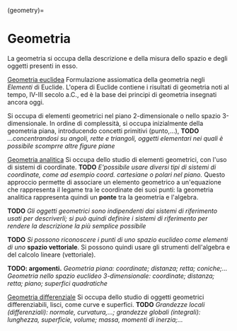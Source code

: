 (geometry)=
# Geometria

La geometria si occupa della descrizione e della misura dello spazio e degli oggetti presenti in esso.

[Geometria euclidea](geometry:euclidean) Formulazione assiomatica della geometria negli *Elementi* di Euclide. L'opera di Euclide contiene i risultati di geometria noti al tempo, IV-III secolo a.C., ed è la base dei principi di geometria insegnati ancora oggi.

Si occupa di elementi geometrici nel piano 2-dimensionale o nello spazio 3-dimensionale. In ordine di complessità, si occupa inizialmente della geometria piana, introducendo concetti primitivi (punto,...), **TODO** *...concentrandosi su angoli, rette e triangoli, oggetti elementari nei quali è possibile scomprre altre figure piane*

[Geometria analitica](geometry:analytic) Si occupa dello studio di elementi geometrici, con l'uso di sistemi di coordinate. **TODO** *E'possibile usare diversi tipi di sistemi di coordinate, come ad esempio coord. cartesiane o polari nel piano.*
Questo approccio permette di associare un elemento geometrico a un'equazione che rappresenta il legame tra le coordinate dei suoi punti: la geometria analitica rappresenta quindi un **ponte** tra la geometria e l'algebra.

**TODO** *Gli oggetti geometrici sono indipendenti dai sistemi di riferimento usati per descriverli; si può quindi definire i sistemi di riferimento per rendere la descrizione la più semplice possibile*

**TODO** *Si possono riconoscere i punti di uno spazio euclideo come elementi di uno* **spazio vettoriale**. Si possono quindi usare gli strumenti dell'algebra e del calcolo lineare (vettoriale).

**TODO: argomenti.** *Geometria piana: coordinate; distanza; retta; coniche;... Geometria nello spazio euclideo 3-dimensionale: coordinate; distanza; retta; piano; superfici quadratiche*

[Geometria differenziale](geometry:differential) Si occupa dello studio di oggetti geometrici differenziabili, lisci, come curve e superfici. **TODO** *Grandezze locali (differenziali): normale, curvatura,...; grandezze globali (integrali): lunghezza, superficie, volume; massa, momenti di inerzia;...*

